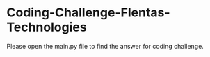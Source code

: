 # Coding-Challenge-Flentas-Technologies

Please open the main.py file to find the answer for coding challenge. 
